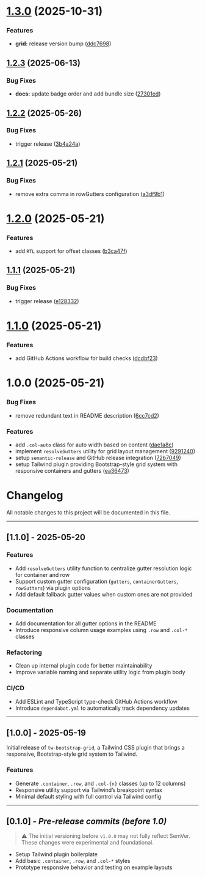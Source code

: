 # [1.3.0](https://github.com/bawerbozdag/tw-bootstrap-grid/compare/v1.2.3...v1.3.0) (2025-10-31)


### Features

* **grid:** release version bump ([ddc7698](https://github.com/bawerbozdag/tw-bootstrap-grid/commit/ddc76989e9519733050996f29000d60c87a7f1de))

## [1.2.3](https://github.com/bawerbozdag/tw-bootstrap-grid/compare/v1.2.2...v1.2.3) (2025-06-13)


### Bug Fixes

* **docs:** update badge order and add bundle size ([27301ed](https://github.com/bawerbozdag/tw-bootstrap-grid/commit/27301ed59703909744618abc34d932c58756c66f))

## [1.2.2](https://github.com/bawerbozdag/tw-bootstrap-grid/compare/v1.2.1...v1.2.2) (2025-05-26)


### Bug Fixes

* trigger release ([3b4a24a](https://github.com/bawerbozdag/tw-bootstrap-grid/commit/3b4a24a51842b59d67b9afaedc85a439fdad7108))

## [1.2.1](https://github.com/bawerbozdag/tw-bootstrap-grid/compare/v1.2.0...v1.2.1) (2025-05-21)


### Bug Fixes

* remove extra comma in rowGutters configuration ([a3df9b1](https://github.com/bawerbozdag/tw-bootstrap-grid/commit/a3df9b16beba400378ae4cbc59729c0cfdc27196))

# [1.2.0](https://github.com/bawerbozdag/tw-bootstrap-grid/compare/v1.1.1...v1.2.0) (2025-05-21)


### Features

* add `RTL` support for offset classes ([b3ca47f](https://github.com/bawerbozdag/tw-bootstrap-grid/commit/b3ca47fd2e250df495e897a79b0990d372f45f92))

## [1.1.1](https://github.com/bawerbozdag/tw-bootstrap-grid/compare/v1.1.0...v1.1.1) (2025-05-21)


### Bug Fixes

* trigger release ([e128332](https://github.com/bawerbozdag/tw-bootstrap-grid/commit/e128332f12c6640092a10061853b980b57744bef))

# [1.1.0](https://github.com/bawerbozdag/tw-bootstrap-grid/compare/v1.0.0...v1.1.0) (2025-05-21)


### Features

* add GitHub Actions workflow for build checks ([dcdbf23](https://github.com/bawerbozdag/tw-bootstrap-grid/commit/dcdbf23fe83ff3d19b6fc0d3762c0a0fbaaed99d))

# 1.0.0 (2025-05-21)


### Bug Fixes

* remove redundant text in README description ([6cc7cd2](https://github.com/bawerbozdag/tw-bootstrap-grid/commit/6cc7cd2cfa64a8e33f876edfd949cca701284316))


### Features

* add `.col-auto` class for auto width based on content ([dae1a8c](https://github.com/bawerbozdag/tw-bootstrap-grid/commit/dae1a8c1eb677e4e98110183dd0223307d8e22e9))
* implement `resolveGutters` utility for grid layout management ([9291240](https://github.com/bawerbozdag/tw-bootstrap-grid/commit/9291240483d8f3b9d9a5745a9f63cebb10cac93c))
* setup `semantic-release` and GitHub release integration ([72b7049](https://github.com/bawerbozdag/tw-bootstrap-grid/commit/72b704999092bb75eeec5a8f06ba16d764f8707f))
* setup Tailwind plugin providing Bootstrap-style grid system with responsive containers and gutters ([ea36473](https://github.com/bawerbozdag/tw-bootstrap-grid/commit/ea36473ad113b58b8b605a7be0e42acab300a3d5))

# Changelog

All notable changes to this project will be documented in this file.

---

## [1.1.0] - 2025-05-20

### Features

- Add `resolveGutters` utility function to centralize gutter resolution logic for container and row
- Support custom gutter configuration (`gutters`, `containerGutters`, `rowGutters`) via plugin options
- Add default fallback gutter values when custom ones are not provided

### Documentation

- Add documentation for all gutter options in the README
- Introduce responsive column usage examples using `.row` and `.col-*` classes

### Refactoring

- Clean up internal plugin code for better maintainability
- Improve variable naming and separate utility logic from plugin body

### CI/CD

- Add ESLint and TypeScript type-check GitHub Actions workflow
- Introduce `dependabot.yml` to automatically track dependency updates

---

## [1.0.0] - 2025-05-19

Initial release of `tw-bootstrap-grid`, a Tailwind CSS plugin that brings a responsive, Bootstrap-style grid system to Tailwind.

### Features

- Generate `.container`, `.row`, and `.col-{n}` classes (up to 12 columns)
- Responsive utility support via Tailwind’s breakpoint syntax
- Minimal default styling with full control via Tailwind config

---

## [0.1.0] - _Pre-release commits (before 1.0)_

> ⚠️ The initial versioning before `v1.0.0` may not fully reflect SemVer. These changes were experimental and foundational.

- Setup Tailwind plugin boilerplate
- Add basic `.container`, `.row`, and `.col-*` styles
- Prototype responsive behavior and testing on example layouts
